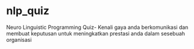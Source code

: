 # nlp_quiz
Neuro Linguistic Programming Quiz- Kenali gaya anda berkomunikasi dan membuat keputusan untuk meningkatkan prestasi anda dalam sesebuah organisasi
